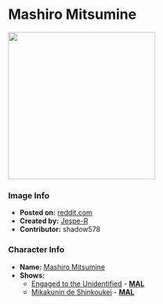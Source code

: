 # Mashiro Mitsumine

<img src="https://raw.githubusercontent.com/shadow578/Project-Padoru/master/Padoru/U_Jespe-R/engaged-to-unidentified-mashiro-mitsumine.png" height="300">

### Image Info
* **Posted on:**     [reddit.com](https://www.reddit.com/r/Padoru/comments/gigfta/daily_padoru_133_mashiro_mitsumine_mikakunin_de/)
* **Created by:**    [Jespe-R](https://github.com/shadow578/Project-Padoru/blob/master/table-of-contents/creators/JespeR.md)
* **Contributor:**   shadow578

### Character Info
* **Name:**   [Mashiro Mitsumine](https://myanimelist.net/character/91971)
* **Shows:**
  * [Engaged to the Unidentified](https://github.com/shadow578/Project-Padoru/blob/master/table-of-contents/shows/EngagedtotheUnidentified.md) - [__MAL__](https://myanimelist.net/anime/20541/Mikakunin_de_Shinkoukei)
  * [Mikakunin de Shinkoukei](https://github.com/shadow578/Project-Padoru/blob/master/table-of-contents/shows/MikakunindeShinkoukei.md) - [__MAL__](https://myanimelist.net/manga/21097/Mikakunin_de_Shinkoukei)



